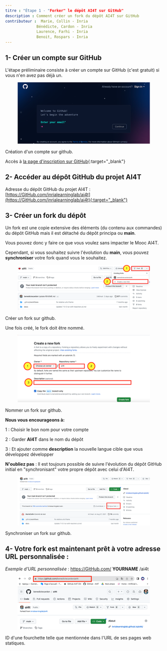 ```yaml
---
titre : "Étape 1 - "Forker" le dépôt AI4T sur GitHub"
description : Comment créer un fork du dépôt AI4T sur GitHub
contributeur :  Marie, Collin - Inria
              Bénédicte, Cardon - Inria
              Laurence, Farhi - Inria
              Benoit, Rospars - Inria
---
```


## 1- Créer un compte sur GitHub

L'étape préliminaire consiste à créer un compte sur GitHub (c'est gratuit) si vous n'en avez pas déjà un.

<figure class="image-frame">
    <img src="images/3.1-creating-account-on-gihtub.png" alt="Creating an account on GitHub - screen caption of GitHub.">
</figure>
<figcaption>Création d'un compte sur github.</figcaption>

Accès à [la page d'inscription sur GitHub](https://github.com/signup){:target="_blank"}

## 2- Accéder au dépôt GitHub du projet AI4T

Adresse du dépôt GitHub du projet AI4T : [https://GitHub.com/inrialearninglab/ai4t](https://GitHub.com/inrialearninglab/ai4t){:target="_blank"}

## 3- Créer un **fork** du dépôt

Un fork est une copie extensive des éléments (du contenu aux commandes) du dépôt GitHub  mais il est détaché du dépôt principa ou **main**.

Vous pouvez donc y faire ce que vous voulez sans impacter le Mooc AI4T.

Cependant, si vous souhaitez suivre l'évolution du **main**, vous pouvez **synchroniser** votre fork quand vous le souhaitez.

<figure class="image-frame">
    <img src="images/3.1-creating-a-fork-on-gihtub.png" alt="Creating an fork on GitHub - screen caption of GitHub">
</figure>
<figcaption>Créer un fork sur github.</figcaption>

Une fois créé, le fork doit être nommé.

<figure class="image-frame">
    <img src="images/3.1-naming-a-fork-on-GitHub.png" alt="Naming a fork on GitHub - screen caption of GitHub">
</figure>
<figcaption>Nommer un fork sur github.</figcaption>


**Nous vous encourageons à:**

1 : Choisir le bon nom pour votre compte

2 : Garder **AI4T** dans le nom du dépôt

3 : Et ajouter comme **description** la nouvelle langue cible que vous développez
développer

**N'oubliez pas** : Il est toujours possible de suivre l'évolution du dépôt GitHub initial en "synchronisant" votre propre dépôt avec celui d'AI4T.
<figure class="image-frame">
    <img src="images/3.1-synchronising-a-fork-on-GitHub.png" alt="Synchronising a fork on GitHub">
</figure>
<figcaption>Synchroniser un fork sur github.</figcaption>


## 4- Votre fork est maintenant prêt à votre adresse URL personnalisée :

*Exemple d'URL personnalisée* : https://GitHub.com/ **YOURNAME** /ai4t

<figure class="image-frame">
    <img src="images/3.1-ID-of-a-fork-on-GitHub.png" alt="ID a fork on GitHub as mentionned in the URL of its static web pages- screen caption of GitHub">
</figure>
<figcaption>ID d'une fourchette telle que mentionnée dans l'URL de ses pages web statiques.</figcaption>
